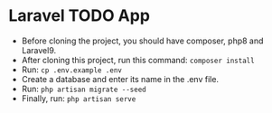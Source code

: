 # Laravel TODO App
- Before cloning the project, you should have composer, php8 and Laravel9.
- After cloning this project, run this command:
`composer install`
- Run:
`cp .env.example .env`
- Create a database and enter its name in the .env file.
- Run:
`php artisan migrate --seed`
- Finally, run:
`php artisan serve`
